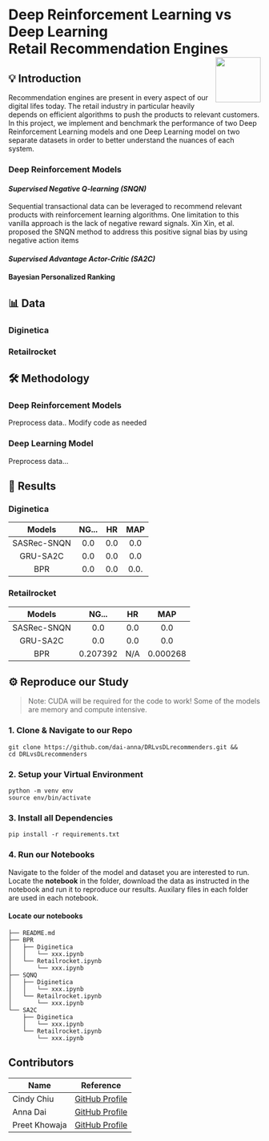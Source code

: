 # Deep Reinforcement Learning vs Deep Learning <br> Retail Recommendation Engines <img width=90 align="right" src="https://upload.wikimedia.org/wikipedia/commons/thumb/e/e6/Duke_University_logo.svg/1024px-Duke_University_logo.svg.png">

## 💡 Introduction
Recommendation engines are present in every aspect of our digital lifes today. The retail industry in particular heavily depends on efficient algorithms to push the products to relevant customers.
In this project, we implement and benchmark the performance of two Deep Reinforcement Learning models and one Deep Learning model on two separate datasets in order to better understand the nuances of each system.

### Deep Reinforcement Models
#### *Supervised Negative Q-learning (SNQN)*
Sequential transactional data can be leveraged to recommend relevant products with reinforcement learning algorithms. One limitation to this vanilla approach is the lack of negative reward signals. Xin Xin, et al. proposed the SNQN method to address this positive signal bias by using negative action items 

#### *Supervised Advantage Actor-Critic (SA2C)*

#### Bayesian Personalized Ranking

## 📊 Data
### Diginetica

### Retailrocket


## 🛠️ Methodology
### Deep Reinforcement Models
Preprocess data..
Modify code as needed

### Deep Learning Model
Preprocess data...

## 🔬 Results

### Diginetica

| **Models**  | **NG...** | **HR** | **MAP** |
| :---------: | :-----: | :-----: | :-----: |
| SASRec-SNQN |   0.0   |   0.0   |  0.0   |
|  GRU-SA2C   |   0.0   |   0.0   |  0.0   |
|     BPR     |   0.0   |   0.0   |  0.0.  |


### Retailrocket

| **Models**  | **NG...** | **HR** | **MAP** |
| :---------: | :-----: | :-----: | :-----: |
| SASRec-SNQN |   0.0   |   0.0   |  0.0   |
|  GRU-SA2C   |   0.0   |   0.0   |  0.0   |
|     BPR     |   0.207392   |   N/A   |  0.000268  |

## ⚙️ Reproduce our Study
> Note: CUDA will be required for the code to work! Some of the models are memory and compute intensive.

### **1. Clone & Navigate to our Repo**
```
git clone https://github.com/dai-anna/DRLvsDLrecommenders.git && 
cd DRLvsDLrecommenders
```

### **2. Setup your Virtual Environment**
```
python -m venv env
source env/bin/activate
```

### **3. Install all Dependencies**
```
pip install -r requirements.txt
```

### **4. Run our Notebooks**

Navigate to the folder of the model and dataset you are interested to run. Locate the **notebook** in the folder, download the data as instructed in the notebook and run it to reproduce our results. Auxilary files in each folder are used in each notebook.

#### Locate our notebooks
```
├── README.md
├── BPR
│   ├── Diginetica
│   │   └── xxx.ipynb
│   └── Retailrocket.ipynb
│       └── xxx.ipynb
├── SQNQ
│   ├── Diginetica
│   │   └── xxx.ipynb
│   └── Retailrocket.ipynb
│       └── xxx.ipynb
└── SA2C
    ├── Diginetica
    │   └── xxx.ipynb
    └── Retailrocket.ipynb
        └── xxx.ipynb
```

## Contributors

| Name | Reference |
|---- | ----|
|Cindy Chiu | [GitHub Profile](https://github.com/cindy-yuting-chiu)|
|Anna Dai | [GitHub Profile](https://github.com/dai-anna)|
|Preet Khowaja |[GitHub Profile](https://github.com/preetkhowaja)|

